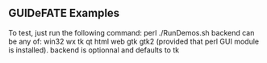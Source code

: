 ## GUIDeFATE Examples
To test, just run the following command:
perl ./RunDemos.sh <backend>
backend can be any of: win32 wx tk qt html web gtk gtk2 (provided that perl GUI module is installed).
backend is optionnal and defaults to tk
